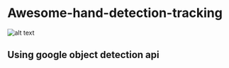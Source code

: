 # Awesome-hand-detection-tracking
![alt text](https://miro.medium.com/max/1200/1*FakB5AL1VHxalv-TVzpM0g.gif  "Logo Title Text 1")

## Using google object detection api 
